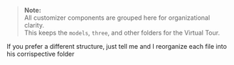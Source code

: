 > **Note:**  
> All customizer components are grouped here for organizational clarity.  
> This keeps the `models`, `three`, and other folders for the Virtual Tour.

If you prefer a different structure, just tell me and I reorganize each file into his corrispective folder
